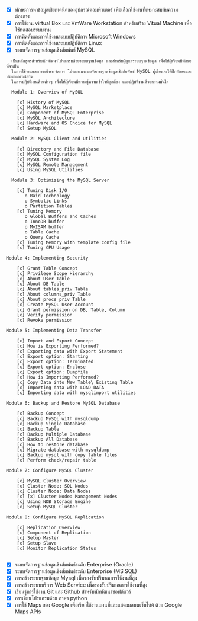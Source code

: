 - [x] ทักษะการหาข้อมูลเชิงเทคนิคของอุปกรณ์คอมพิวเตอร์ เพื่อเลือกใช้งานที่เหมาะสมกับความต้องการ
- [x] การใช้งาน virtual Box และ VmWare Workstation สำหรับสร้าง Vitual Machine เพื่อใช้ทดสอบระบบงาน
- [x] การติดตั้งและการใช้งานระบบปฏิบัติการ Microsoft Windows 
- [x] การติดตั้งและการใช้งานระบบปฏิบัติการ Linux
- [x] ระบบจัดการฐานข้อมูลเชิงสัมพันธ์ MySQL
```
  เป็นหลักสูตรสำหรับนักพัฒนาโปรแกรมด้วยระบบฐานข้อมูล และสำหรับผู้ดูแลระบบฐานข้อมูล เพื่อให้ผู้เรียนมีทักษะที่จำเป็น
  ในการใช้งานและการบริหารจัดการ โปรแกรมระบบจัดการฐานข้อมูลเชิงสัมพันธ์ MySQL ผู้เรียนจะได้ฝึกทักษะและประสบการณ์จริง
  ในการปฏิบัติงานด้านต่างๆ เพื่อให้ผู้เรียนมีความรู้ความเข้าใจที่ถูกต้อง และปฏิบัติงานด้วยความมั่นใจ
  
  Module 1: Overview of MySQL

    [x] History of MySQL
    [x] MySQL Marketplace
    [x] Component of MySQL Enterprise
    [x] MySQL Architecture
    [x] Hardware and OS Choice for MySQL
    [x] Setup MySQL
   
  Module 2: MySQL Client and Utilities

    [x] Directory and File Database
    [x] MySQL Configuration file
    [x] MySQL System Log
    [x] MySQL Remote Management
    [x] Using MySQL Utilities
  
  Module 3: Optimizing the MySQL Server

    [x] Tuning Disk I/O
       o Raid Technology
       o Symbolic Links
       o Partition Tables
    [x] Tuning Memory
       o Global Buffers and Caches
       o InnoDB buffer
       o MyISAM buffer
       o Table Cache
       o Query Cache
    [x] Tuning Memory with template config file
    [x] Tuning CPU Usage

Module 4: Implementing Security

    [x] Grant Table Concept
    [x] Privilege Scope Hierarchy
    [x] About User Table
    [x] About DB Table
    [x] About tables_priv Table
    [x] About columns_priv Table
    [x] About procs_priv Table
    [x] Create MySQL User Account
    [x] Grant permission on DB, Table, Column
    [x] Verify permission
    [x] Revoke permission

Module 5: Implementing Data Transfer

    [x] Import and Export Concept
    [x] How is Exporting Performed?
    [x] Exporting data with Export Statement
    [x] Export option: Starting
    [x] Export option: Terminated
    [x] Export option: Enclose
    [x] Export option: Dumpfile
    [x] How is Importing Performed?
    [x] Copy Data into New Table\ Existing Table
    [x] Importing data with LOAD DATA
    [x] Importing data with mysqlimport utilities

Module 6: Backup and Restore MySQL Database

    [x] Backup Concept
    [x] Backup MySQL with mysqldump
    [x] Backup Single Database
    [x] Backup Table
    [x] Backup Multiple Database
    [x] Backup All Database
    [x] How to restore database
    [x] Migrate database with mysqldump
    [x] Backup mysql with copy table files
    [x] Perform check/repair table

Module 7: Configure MySQL Cluster

    [x] MySQL Cluster Overview
    [x] Cluster Node: SQL Nodes
    [x] Cluster Node: Data Nodes
    [x] [x] Cluster Node: Management Nodes
    [x] Using NDB Storage Engine
    [x] Setup MySQL Cluster

Module 8: Configure MySQL Replication

    [x] Replication Overview
    [x] Component of Replication
    [x] Setup Master
    [x] Setup Slave
    [x] Monitor Replication Status
  
  ```
- [x] ระบบจัดการฐานข้อมูลเชิงสัมพันธ์ระดับ Enterprise (Oracle)
- [x] ระบบจัดการฐานข้อมูลเชิงสัมพันธ์ระดับ Enterprise (MS SQL)
- [x] การสร้างระบบฐานข้อมูล Mysql เพื่อรองรับปริมาณการใช้งานที่สูง
- [x] การสร้างระบบบริการ Web Service เพื่อรองรับปริมาณการใช้งานที่สูง
- [x] เรียนรู้การใช้งาน Git และ Github สำหรับนักพัฒนาซอฟต์แวร์
- [x] การเขียนโปรแกรมด้วย ภาษา python
- [x] การใช้ Maps ของ Google เพื่อเรียกใช้งานแผนที่และแสดงผลบนเว็บไซต์ ด้วย Google Maps APIs 
